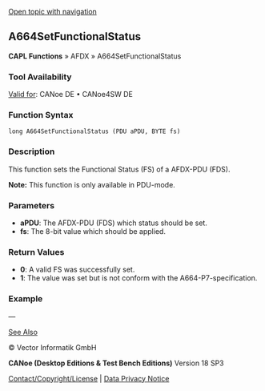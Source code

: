 [Open topic with navigation](../../../../../CANoeDEFamily.htm#Topics/CAPLFunctions/ADFX/Functions/CAPLfunctionA664SetFunctionalStatus.md)

## A664SetFunctionalStatus

**CAPL Functions** » AFDX » A664SetFunctionalStatus

### Tool Availability

[Valid for](../../../Shared/FeatureAvailability.md):  CANoe DE • CANoe4SW DE

### Function Syntax

```plaintext
long A664SetFunctionalStatus (PDU aPDU, BYTE fs)
```

### Description

This function sets the Functional Status (FS) of a AFDX-PDU (FDS).

**Note:** This function is only available in PDU-mode.

### Parameters

- **aPDU**: The AFDX-PDU (FDS) which status should be set.
- **fs**: The 8-bit value which should be applied.

### Return Values

- **0**: A valid FS was successfully set.
- **1**: The value was set but is not conform with the A664-P7-specification.

### Example

—

[See Also](javascript:void(0);)

© Vector Informatik GmbH

**CANoe (Desktop Editions & Test Bench Editions)** Version 18 SP3

[Contact/Copyright/License](../../../Shared/ContactCopyrightLicense.md) | [Data Privacy Notice](https://www.vector.com/int/en/company/get-info/privacy-policy/)